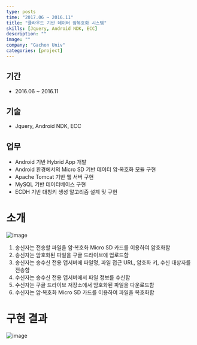 ```yaml
---
type: posts
time: "2017.06 ~ 2016.11"
title: "클라우드 기반 데이터 암복호화 시스템"
skills: [Jquery, Android NDK, ECC]
description: ""
image: ""
company: "Gachon Univ"
categories: [project]
---
```


## 기간

* 2016.06 ~ 2016.11

## 기술 

* Jquery, Android NDK, ECC

## 업무

* Android 기반 Hybrid App 개발
* Android 환경에서의 Micro SD 기반 데이터 암·복호화 모듈 구현
* Apache Tomcat 기반 웹 서버 구현
* MySQL 기반 데이터베이스 구현
* ECDH 기반 대칭키 생성 알고리즘 설계 및 구현

# 소개

![image](https://user-images.githubusercontent.com/35713051/121358416-926a7280-c96d-11eb-846b-9e5ae97c570f.png)

1. 송신자는 전송할 파일을 암·복호화 Micro SD 카드를 이용하여 암호화함
1. 송신자는 암호화된 파일을 구글 드라이브에 업로드함
1. 송신자는 송수신 전용 앱서버에 파일명, 파일 접근 URL, 암호화 키, 수신 대상자를 전송함
1. 수신자는 송수신 전용 앱서버에서 파일 정보를 수신함
1. 수신자는 구글 드라이브 저장소에서 암호화된 파일을 다운로드함
1. 수신자는 암·복호화  Micro SD 카드를 이용하여 파일을 복호화함

# 구현 결과 

![image](https://user-images.githubusercontent.com/35713051/121358668-c0e84d80-c96d-11eb-8505-491a001e58e7.png)
